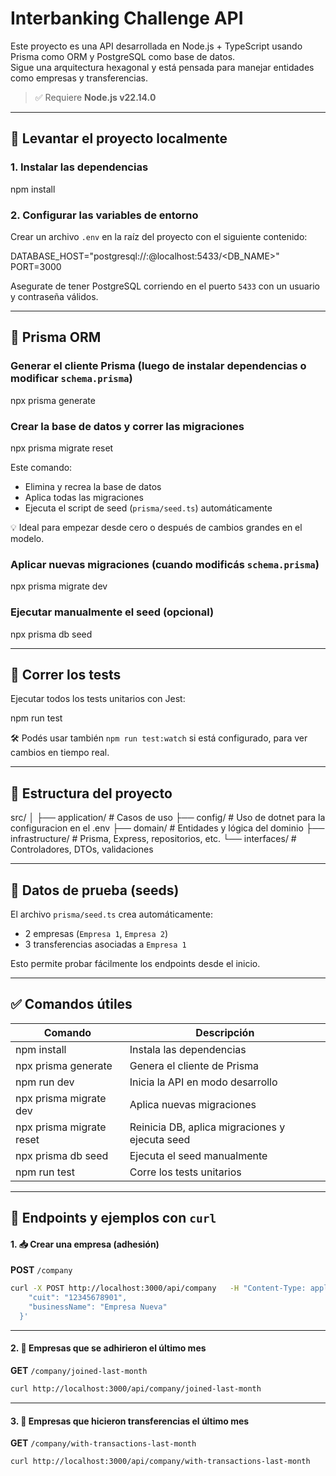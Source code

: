 # Interbanking Challenge API

Este proyecto es una API desarrollada en Node.js + TypeScript usando Prisma como ORM y PostgreSQL como base de datos.  
Sigue una arquitectura hexagonal y está pensada para manejar entidades como empresas y transferencias.

> ✅ Requiere **Node.js v22.14.0**

---

## 🚀 Levantar el proyecto localmente

### 1. Instalar las dependencias

npm install

### 2. Configurar las variables de entorno

Crear un archivo `.env` en la raíz del proyecto con el siguiente contenido:

DATABASE_HOST="postgresql://<USER>:<PASSWORD>@localhost:5433/<DB_NAME>"
PORT=3000

Asegurate de tener PostgreSQL corriendo en el puerto `5433` con un usuario y contraseña válidos.

---

## 🧱 Prisma ORM

### Generar el cliente Prisma (luego de instalar dependencias o modificar `schema.prisma`)

npx prisma generate

### Crear la base de datos y correr las migraciones

npx prisma migrate reset

Este comando:
- Elimina y recrea la base de datos
- Aplica todas las migraciones
- Ejecuta el script de seed (`prisma/seed.ts`) automáticamente

💡 Ideal para empezar desde cero o después de cambios grandes en el modelo.

### Aplicar nuevas migraciones (cuando modificás `schema.prisma`)

npx prisma migrate dev

### Ejecutar manualmente el seed (opcional)

npx prisma db seed

---

## 🧪 Correr los tests

Ejecutar todos los tests unitarios con Jest:

npm run test

🛠️ Podés usar también `npm run test:watch` si está configurado, para ver cambios en tiempo real.

---

## 🧬 Estructura del proyecto

src/
│
├── application/       # Casos de uso
├── config/            # Uso de dotnet para la configuracion en el .env
├── domain/            # Entidades y lógica del dominio
├── infrastructure/    # Prisma, Express, repositorios, etc.
└── interfaces/        # Controladores, DTOs, validaciones

---

## 🧪 Datos de prueba (seeds)

El archivo `prisma/seed.ts` crea automáticamente:

- 2 empresas (`Empresa 1`, `Empresa 2`)
- 3 transferencias asociadas a `Empresa 1`

Esto permite probar fácilmente los endpoints desde el inicio.

---

## ✅ Comandos útiles

| Comando                             | Descripción                                       |
|-------------------------------------|---------------------------------------------------|
| npm install                         | Instala las dependencias                         |
| npx prisma generate                 | Genera el cliente de Prisma                      |
| npm run dev                         | Inicia la API en modo desarrollo                 |
| npx prisma migrate dev              | Aplica nuevas migraciones                        |
| npx prisma migrate reset            | Reinicia DB, aplica migraciones y ejecuta seed   |
| npx prisma db seed                  | Ejecuta el seed manualmente                      |
| npm run test                        | Corre los tests unitarios                        |

---

## 🧾 Endpoints y ejemplos con `curl`

#### 1. 📥 Crear una empresa (adhesión)

**POST** `/company`

```bash
curl -X POST http://localhost:3000/api/company   -H "Content-Type: application/json"   -d '{
    "cuit": "12345678901",
    "businessName": "Empresa Nueva"
  }'
```

---

#### 2. 🏢 Empresas que se adhirieron el último mes

**GET** `/company/joined-last-month`

```bash
curl http://localhost:3000/api/company/joined-last-month
```

---

#### 3. 🔄 Empresas que hicieron transferencias el último mes

**GET** `/company/with-transactions-last-month`

```bash
curl http://localhost:3000/api/company/with-transactions-last-month
```